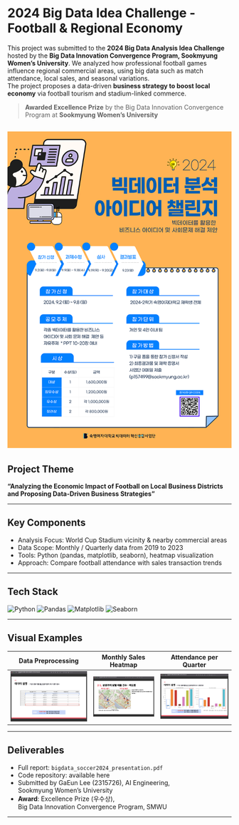 # 2024 Big Data Idea Challenge - Football & Regional Economy

This project was submitted to the **2024 Big Data Analysis Idea Challenge**  hosted by the **Big Data Innovation Convergence Program, Sookmyung Women’s University**.
We analyzed how professional football games influence regional commercial areas, using big data such as match attendance, local sales, and seasonal variations.  
The project proposes a data-driven **business strategy to boost local economy** via football tourism and stadium-linked commerce.

>  **Awarded Excellence Prize** by the Big Data Innovation Convergence Program at **Sookmyung Women’s University**

![info](./assets/info.png)
---

##  Project Theme

**“Analyzing the Economic Impact of Football on Local Business Districts and Proposing Data-Driven Business Strategies”**

---

##  Key Components

-  Analysis Focus: World Cup Stadium vicinity & nearby commercial areas  
-  Data Scope: Monthly / Quarterly data from 2019 to 2023  
-  Tools: Python (pandas, matplotlib, seaborn), heatmap visualization  
-  Approach: Compare football attendance with sales transaction trends

---

##  Tech Stack

![Python](https://img.shields.io/badge/Python-3776AB?style=for-the-badge&logo=python&logoColor=white)
![Pandas](https://img.shields.io/badge/Pandas-Data_Processing-150458?style=for-the-badge&logo=pandas&logoColor=white)
![Matplotlib](https://img.shields.io/badge/Matplotlib-Graphing-11557C?style=for-the-badge&logo=plotly&logoColor=white)
![Seaborn](https://img.shields.io/badge/Seaborn-Statistical_Vis-5A9BD5?style=for-the-badge)

---

##  Visual Examples

|  Data Preprocessing |  Monthly Sales Heatmap |  Attendance per Quarter |
|--------------------|--------------------------|----------------------------|
| ![Data Preprocessing](./assets/DataPreprocessing.png) | ![Heatmap](./assets/Heatmap.png) | ![attendance](./assets/Data.png) |

---

##  Deliverables

- Full report: `bigdata_soccer2024_presentation.pdf`  
- Code repository: available here  
-  Submitted by GaEun Lee (2315726), AI Engineering,  
  Sookmyung Women’s University  
-  **Award**: Excellence Prize (우수상),  
  Big Data Innovation Convergence Program, SMWU

---
